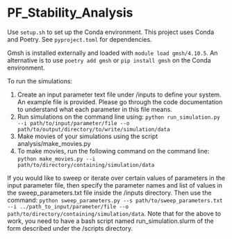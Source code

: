# PF_Stability_Analysis

Use `setup.sh` to set up the Conda environment.
This project uses Conda and Poetry.
See `pyproject.toml` for dependencies.

Gmsh is installed externally and loaded with `module load gmsh/4.10.5`.
An alternative is to use `poetry add gmsh` or `pip install gmsh` on the Conda environment.

To run the simulations:

1. Create an input parameter text file under /inputs to define your system. An example file is provided. Please go through the code documentation to understand what each parameter in this file means.
2. Run simulations on the command line using: ``python run_simulation.py --i path/to/input/parameter/file --o path/to/output/directory/to/write/simulation/data``
3. Make movies of your simulations using the script analysis/make_movies.py
4. To make movies, run the following command on the command line: ``python make_movies.py --i path/to/directory/containing/simulation/data``

If you would like to sweep or iterate over certain values of parameters in the input parameter file, then specify the parameter names and list of values in the sweep_parameters.txt file inside the /inputs directory. Then use the command:
`` python sweep_parameters.py --s path/to/sweep_parameters.txt --i ../path_to_input/parameter/file --o path/to/directory/containing/simulation/data ``. Note that for the above to work, you need to have a bash script named run_simulation.slurm of the form described under the /scripts directory.
